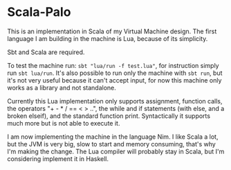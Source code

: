 # Scala-Palo

This is an implementation in Scala of my Virtual Machine design. The first language I am building in the machine is Lua, because of its simplicity.

Sbt and Scala are required.

To test the machine run: `sbt "lua/run -f test.lua"`, for instruction simply run `sbt lua/run`. It's also possible to run only the machine with `sbt run`, but it's not very useful because it can't accept input, for now this machine only works as a library and not standalone.

Currently this Lua implementation only supports assignment, function calls, the operators "+ - * / == < > ..", the while and if statements (with else, and a broken elseif), and the standard function print. Syntactically it supports much more but is not able to execute it.

I am now implementing the machine in the language Nim.
I like Scala a lot, but the JVM is very big, slow to start and memory consuming, that's why I'm making the change.
The Lua compiler will probably stay in Scala, but I'm considering implement it in Haskell.